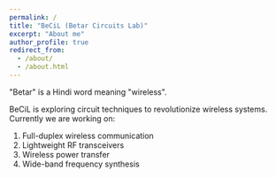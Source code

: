```yaml
---
permalink: /
title: "BeCiL (Betar Circuits Lab)"
excerpt: "About me"
author_profile: true
redirect_from: 
  - /about/
  - /about.html
---
```


"Betar" is a Hindi word meaning "wireless".

BeCiL is exploring circuit techniques to revolutionize wireless systems. Currently we are working on:
1. Full-duplex wireless communication
2. Lightweight RF transceivers
3. Wireless power transfer
4. Wide-band frequency synthesis

